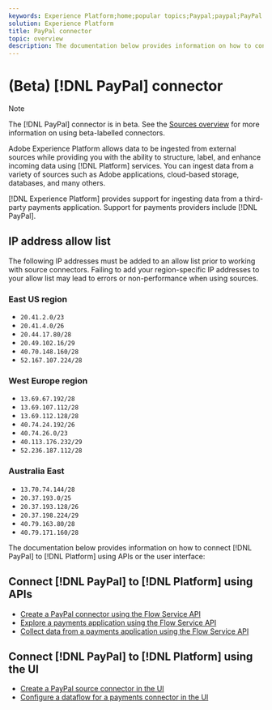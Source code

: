 ```yaml
---
keywords: Experience Platform;home;popular topics;Paypal;paypal;PayPal
solution: Experience Platform
title: PayPal connector
topic: overview
description: The documentation below provides information on how to connect PayPal to Platform using APIs or the user interface.
---
```


# (Beta) [!DNL PayPal] connector

>[!NOTE]
>
>The [!DNL PayPal] connector is in beta. See the [Sources overview](../../home.md#terms-and-conditions) for more information on using beta-labelled connectors.

Adobe Experience Platform allows data to be ingested from external sources while providing you with the ability to structure, label, and enhance incoming data using [!DNL Platform] services. You can ingest data from a variety of sources such as Adobe applications, cloud-based storage, databases, and many others.

[!DNL Experience Platform] provides support for ingesting data from a third-party payments application. Support for payments providers include [!DNL PayPal].

## IP address allow list

The following IP addresses must be added to an allow list prior to working with source connectors. Failing to add your region-specific IP addresses to your allow list may lead to errors or non-performance when using sources.

### East US region

- `20.41.2.0/23`
- `20.41.4.0/26`
- `20.44.17.80/28`
- `20.49.102.16/29`
- `40.70.148.160/28`
- `52.167.107.224/28`

### West Europe region

- `13.69.67.192/28`
- `13.69.107.112/28`
- `13.69.112.128/28`
- `40.74.24.192/26`
- `40.74.26.0/23`
- `40.113.176.232/29`
- `52.236.187.112/28`

### Australia East

- `13.70.74.144/28`
- `20.37.193.0/25`
- `20.37.193.128/26`
- `20.37.198.224/29`
- `40.79.163.80/28`
- `40.79.171.160/28`

The documentation below provides information on how to connect [!DNL PayPal] to [!DNL Platform] using APIs or the user interface:

## Connect [!DNL PayPal] to [!DNL Platform] using APIs

- [Create a PayPal connector using the Flow Service API](../../tutorials/api/create/payments/paypal.md)
- [Explore a payments application using the Flow Service API](../../tutorials/api/explore/payments.md)
- [Collect data from a payments application using the Flow Service API](../../tutorials/api/collect/payments.md)

## Connect [!DNL PayPal] to [!DNL Platform] using the UI

- [Create a PayPal source connector in the UI](../../tutorials/ui/create/payments/paypal.md)
- [Configure a dataflow for a payments connector in the UI](../../tutorials/ui/dataflow/payments.md)